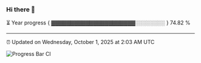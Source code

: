 ### Hi there 👋

⏳ Year progress { ▓▓▓▓▓▓▓▓▓▓▓▓▓▓▓▓▓▓▓▓▓▓░░░░░░░░ } 74.82 %

---

⏰ Updated on Wednesday, October 1, 2025 at 2:03 AM UTC

![Progress Bar CI](https://github.com/arthurbuhl/arthurbuhl/workflows/Progress%20Bar%20CI/badge.svg)
